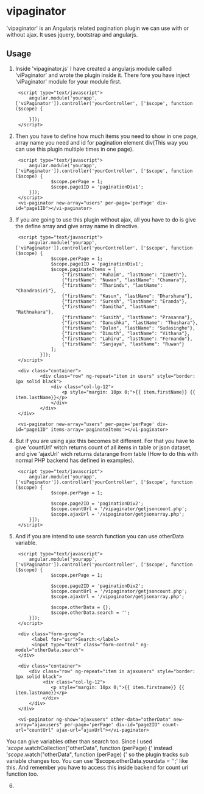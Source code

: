 # vipaginator #
'vipaginator' is an Angularjs related pagination plugin we can use with or without ajax. It uses jquery, bootstrap and angularjs.

## Usage ##
1. Inside 'vipaginator.js' I have created a angularjs module called 'viPaginator' and wrote the plugin inside it.
   There fore you have inject 'viPaginator' module for your module first.

		<script type="text/javascript">
            angular.module('yourapp', ['viPaginator']).controller('yourController', ['$scope', function ($scope) {
                    
       		}]);
        </script>

2. Then you have to define how much items you need to show in one page, array name you need and id for pagination element div(This way you can use this plugin multiple times in one page).
    
		<script type="text/javascript">
            angular.module('yourapp', ['viPaginator']).controller('yourController', ['$scope', function ($scope) {
                    $scope.perPage = 1;
					$scope.page1ID = 'paginationDiv1';					             
            }]);
        </script>
		<vi-paginator new-array="users" per-page='perPage' div-id="page1ID"></vi-paginator>

3. If you are going to use this plugin without ajax, all you have to do is give the define array and give array name in directive.
	
		<script type="text/javascript">
            angular.module('yourapp', ['viPaginator']).controller('yourController', ['$scope', function ($scope) {
                    $scope.perPage = 1;
                    $scope.page1ID = 'paginationDiv1';
                    $scope.paginateItems = [
                        {"firstName": "Ruhaim", "lastName": "Izmeth"},
                        {"firstName": "Nuwan", "lastName": "Chamara"},
                        {"firstName": "Tharindu", "lastName": "Chandrasiri"},
                        {"firstName": "Kasun", "lastName": "Dharshana"},
                        {"firstName": "Suresh", "lastName": "Eranda"},
                        {"firstName": "Damitha", "lastName": "Rathnakara"},
                        {"firstName": "Susith", "lastName": "Prasanna"},
                        {"firstName": "Danushka", "lastName": "Thushara"},
                        {"firstName": "Dulan", "lastName": "Sudasinghe"},
                        {"firstName": "Dimuth", "lastName": "Vithana"},
                        {"firstName": "Lahiru", "lastName": "Fernando"},
                        {"firstName": "Sanjaya", "lastName": "Ruwan"}
                    ];                   
                }]);
        </script>

		<div class="container">
                <div class="row" ng-repeat="item in users" style="border: 1px solid black">
                    <div class="col-lg-12">
                        <p style="margin: 10px 0;">{{ item.firstName}} {{ item.lastName}}</p>
                    </div>                   
                </div>                    
        </div>

        <vi-paginator new-array="users" per-page='perPage' div-id="page1ID" items-array='paginateItems'></vi-paginator>
		
4. But if you are using ajax this becomes bit different. For that you have to give 'countUrl' witch returns count of all items in table or json dataset, and give 'ajaxUrl' wich returns datarange from table (How to do this with normal PHP backend has defined in examples).

		<script type="text/javascript">
            angular.module('yourapp', ['viPaginator']).controller('yourController', ['$scope', function ($scope) {
                    $scope.perPage = 1;
                   
                    $scope.page2ID = 'paginationDiv2';
                    $scope.countUrl = '/vipaginator/getjsoncount.php';
                    $scope.ajaxUrl = '/vipaginator/getjsonarray.php';                    
            }]);
        </script>

5. And if you are intend to use search function you can use otherData variable. 

		<script type="text/javascript">
            angular.module('yourapp', ['viPaginator']).controller('yourController', ['$scope', function ($scope) {
                    $scope.perPage = 1;
                   
                    $scope.page2ID = 'paginationDiv2';
                    $scope.countUrl = '/vipaginator/getjsoncount.php';
                    $scope.ajaxUrl = '/vipaginator/getjsonarray.php';   

					$scope.otherData = {};
                    $scope.otherData.search = '';                 
            }]);
        </script>

		<div class="form-group">
             <label for="usr">Search:</label>
             <input type="text" class="form-control" ng-model="otherData.search">
        </div>

        <div class="container">
            <div class="row" ng-repeat="item in ajaxusers" style="border: 1px solid black">
                 <div class="col-lg-12">
                 	<p style="margin: 10px 0;">{{ item.firstname}} {{ item.lastname}}</p>
                 </div>                   
            </div>                    
        </div>   

       	<vi-paginator ng-show="ajaxusers" other-data="otherData" new-array="ajaxusers" per-page='perPage' div-id="page2ID" count-url="countUrl" ajax-url="ajaxUrl"></vi-paginator>

You can give variables other than search too. Since I used '$scope.$watchCollection("otherData", function (perPage) {' instead '$scope.$watch("otherData", function (perPage) {' so the plugin tracks sub variable changes too. You can use '$scope.otherData.yourdata = '';' like this. And remember you have to access this inside backend for count url function too.

6. 
